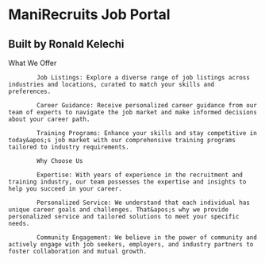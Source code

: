 # ManiRecruits Job Portal
## Built by Ronald Kelechi


 What We Offer

            Job Listings: Explore a diverse range of job listings across industries and locations, curated to match your skills and preferences.

            Career Guidance: Receive personalized career guidance from our team of experts to navigate the job market and make informed decisions about your career path.

            Training Programs: Enhance your skills and stay competitive in today&apos;s job market with our comprehensive training programs tailored to industry requirements.

            Why Choose Us

            Expertise: With years of experience in the recruitment and training industry, our team possesses the expertise and insights to help you succeed in your career.

            Personalized Service: We understand that each individual has unique career goals and challenges. That&apos;s why we provide personalized service and tailored solutions to meet your specific needs.

            Community Engagement: We believe in the power of community and actively engage with job seekers, employers, and industry partners to foster collaboration and mutual growth.
